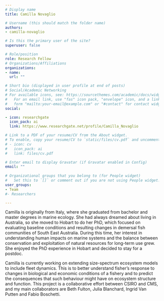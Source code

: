 ```yaml
---
# Display name
title: Camilla Novaglio

# Username (this should match the folder name)
authors:
- camilla-novaglio

# Is this the primary user of the site?
superuser: false

# Role/position
role: Research Fellow
# Organizations/Affiliations
organizations:
- name: 
  url: ""

# Short bio (displayed in user profile at end of posts)
# Social/Academic Networking
# For available icons, see: https://sourcethemes.com/academic/docs/widgets/#icons
#   For an email link, use "fas" icon pack, "envelope" icon, and a link in the
#   form "mailto:your-email@example.com" or "#contact" for contact widget.
social:

- icon: researchgate
  icon_pack: ai
  link: https://www.researchgate.net/profile/Camilla_Novaglio

# Link to a PDF of your resume/CV from the About widget.
# To enable, copy your resume/CV to `static/files/cv.pdf` and uncomment the lines below.  
# - icon: cv
#   icon_pack: ai
#   link: files/cv.pdf

# Enter email to display Gravatar (if Gravatar enabled in Config)
email: ""
  
# Organizational groups that you belong to (for People widget)
#   Set this to `[]` or comment out if you are not using People widget.  
user_groups:
- Team
#- Researchers

---
```

Camilla is originally from Italy, where she graduated from bachelor and master degrees in marine ecology. She had always dreamed about living in Australia, so she moved to Hobart to do her PhD, which focused on evaluating baseline conditions and resulting changes in demersal fish communities of South East Australia. During this time, her interest in understanding human impacts on marine systems and the balance between conservation and exploitation of natural resources for long-term use grew. She enjoyed the PhD experience in Hobart and decided to stay for a postdoc.

Camilla is currently working on extending size-spectrum ecosystem models to include fleet dynamics. This is to better understand fisher’s response to changes in biological and economic conditions of a fishery and to predict the consequences that such behaviour might have on ecosystem structure and function. This project is a collaborative effort between CSIRO and CMS, and my main collaborators are Beth Fulton, Julia Blanchard, Ingrid Van Putten and Fabio Boschetti.
